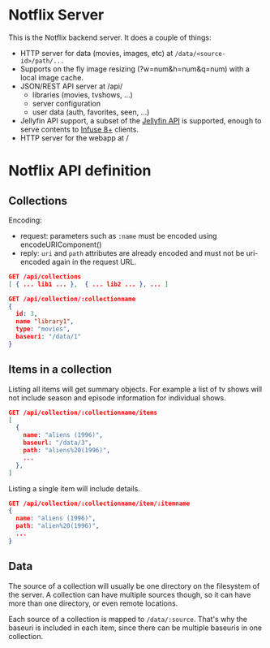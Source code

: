 
# Notflix Server

This is the Notflix backend server. It does a couple of things:

- HTTP server for data (movies, images, etc) at `/data/<source-id>/path/...`
- Supports on the fly image resizing (?w=num&h=num&q=num) with a local image cache.
- JSON/REST API server at /api/
  - libraries (movies, tvshows, ...)
  - server configuration
  - user data (auth, favorites, seen, ...)
- Jellyfin API support, a subset of the [Jellyfin API](https://api.jellyfin.org/) is supported, enough to serve contents to [Infuse 8+](https://firecore.com/infuse) clients.
- HTTP server for the webapp at /

# Notflix API definition

## Collections

Encoding:

- request: parameters such as `:name` must be encoded using encodeURIComponent()
- reply: `uri` and `path` attributes are already encoded and must not be uri-encoded again in the request URL.

```json
GET /api/collections
[ { ... lib1 ... },  { ... lib2 ... }, ... ]
```

```json
GET /api/collection/:collectionname
{
  id: 3,
  name "library1",
  type: "movies",
  baseuri: "/data/1"
}
```

## Items in a collection

Listing all items will get summary objects. For example a list of tv shows
will not include season and episode information for individual shows.

```json
GET /api/collection/:collectionname/items
[
  {
    name: "aliens (1996)",
    baseurl: "/data/3",
    path: "aliens%20(1996)",
    ...
  },
]
```

Listing a single item will include details.

```json
GET /api/collection/:collectionname/item/:itemname
{
  name: "aliens (1996)",
  path: "alien%20(1996)",
  ...
}
```

## Data

The source of a collection will usually be one directory on the filesystem
of the server. A collection can have multiple sources though, so it can have
more than one directory, or even remote locations.

Each source of a collection is mapped to `/data/:source`. That's why the
baseuri is included in each item, since there can be multiple baseuris
in one collection.

